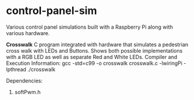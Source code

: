 # control-panel-sim
Various control panel simulations built with a Raspberry Pi along with various hardware. 

**Crosswalk**
C program integrated with hardware that simulates a pedestrian cross walk with LEDs and Buttons.
Shows both possible implementations with a RGB LED as well as separate Red and White LEDs. 
Compiler and Execution Information:
gcc -std=c99 -o crosswalk crosswalk.c -lwiringPi -lpthread
./crosswalk

Dependencies:
1. softPwm.h

